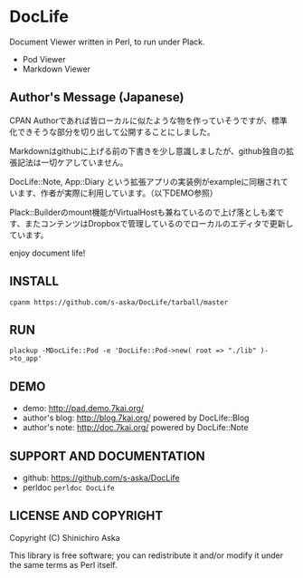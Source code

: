 # DocLife

Document Viewer written in Perl, to run under Plack.

- Pod Viewer
- Markdown Viewer

## Author's Message (Japanese)

CPAN Authorであれば皆ローカルに似たような物を作っていそうですが、標準化できそうな部分を切り出して公開することにしました。

Markdownはgithubに上げる前の下書きを少し意識しましたが、github独自の拡張記法は一切ケアしていません。

DocLife::Note, App::Diary という拡張アプリの実装例がexampleに同梱されています、作者が実際に利用しています。（以下DEMO参照）

Plack::Builderのmount機能がVirtualHostも兼ねているので上げ落としも楽です、またコンテンツはDropboxで管理しているのでローカルのエディタで更新しています。

enjoy document life!

## INSTALL

    cpanm https://github.com/s-aska/DocLife/tarball/master

## RUN

    plackup -MDocLife::Pod -e 'DocLife::Pod->new( root => "./lib" )->to_app'

## DEMO

- demo: <http://pad.demo.7kai.org/>
- author's blog: <http://blog.7kai.org/> powered by DocLife::Blog
- author's note: <http://doc.7kai.org/> powered by DocLife::Note

## SUPPORT AND DOCUMENTATION

- github: <https://github.com/s-aska/DocLife>
- perldoc `perldoc DocLife`

## LICENSE AND COPYRIGHT

Copyright (C) Shinichiro Aska

This library is free software; you can redistribute it and/or modify it under the same terms as Perl itself.
